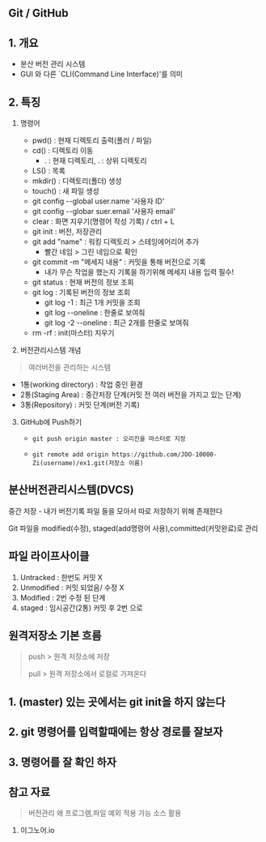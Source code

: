 ## Git / GitHub

## 1. 개요

- 분산 버전 관리 시스템
- GUI 와 다른 `CLI(Command Line Interface)'를 의미



## 2. 특징

1. 명령어

   - pwd() : 현재 디렉토리 출력(폴러 / 파일)
   - cd() : 디렉토리 이동
     - . : 현재 디렉토리, . : 상위 디렉토리
   - LS() : 목록
   - mkdir() : 디렉토리(폴더) 생성
   - touch() : 새 파일 생성
   - git config --global user.name '사용자 ID'
   - git config --globar suer.email '사용자 email'
   - clear : 화면 지우기(명령어 작성 기록) / ctrl + L
   - git init : 버전, 저장관리
   - git add "name" : 워킹 디렉토리 > 스테잉에어리어 추가
     - 빨간 네임 > 그린 네임으로 확인
   - git commit -m "메세지 내용" : 커밋을 통해 버전으로 기록
     - 내가 무슨 작업을 했는지 기록을 하기위해 메세지 내용 입력 필수!
   - git status : 현재 버전의 정보 조회
   - git log : 기록된 버전의 정보 조회
     - git log -1 : 최근 1개 커밋을 조회
     - git log  --oneline : 한줄로 보여줘
     - git log -2 --oneline : 최근 2개를 한줄로 보여줘
   - rm -rf : init(마스터) 지우기



2. 버전관리시스템 개념

> 여러버전을 관리하는 시스템

- 1통(working directory) : 작업 중인 환경
- 2통(Staging Area) : 중간저장 단계(커밋 전 여러 버전을 가지고 있는 단계)
- 3통(Repository) : 커밋 단계(버전 기록)



3. GitHub에 Push하기

   - ```
     git push origin master : 오리진을 마스터로 지정
     ```

   - ```
     git remote add origin https://github.com/JOO-10000-Zi(username)/ex1.git(저장소 이름)
     ```

## 분산버전관리시스템(DVCS)

중간 저장 - 내가 버전기록 파일 들을 모아서 따로 저장하기 위해 존재한다



Git 파일을 modified(수정), staged(add명령어 사용),committed(커밋완료)로 관리



## 파일 라이프사이클

1. Untracked : 한번도 커밋 X
2. Unmodified : 커밋 되었음/ 수정 X
3. Modified : 2번 수정 된 단계
4. staged : 임시공간(2통) 커밋 후 2번 으로





## 원격저장소 기본 흐름

> push > 원격 저장소에 저장
>
> pull > 원격 저장소에서 로컬로 가져온다
>
> 







## 1. (master) 있는 곳에서는 git init을 하지 않는다

## 2. git 명령어를 입력할때에는 항상 경로를 잘보자

## 3. 명령어를 잘 확인 하자



## 참고 자료

> 버전관리 왜 프로그램,파일 예외 적용 가능 소스 활용

1. 이그노어.io

   
